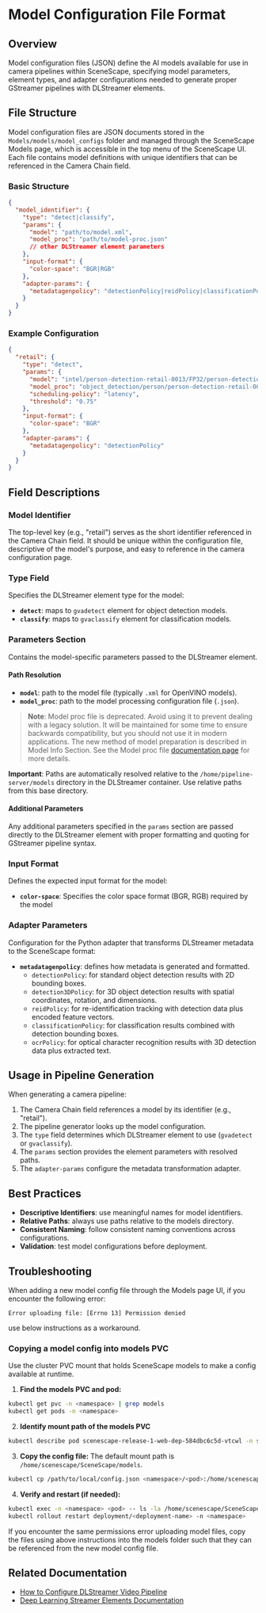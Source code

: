 # Model Configuration File Format

## Overview

Model configuration files (JSON) define the AI models available for use in camera pipelines within SceneScape, specifying model parameters, element types, and adapter configurations needed to generate proper GStreamer pipelines with DLStreamer elements.

## File Structure

Model configuration files are JSON documents stored in the `Models/models/model_configs` folder and managed through the SceneScape Models page, which is accessible in the top menu of the SceneScape UI. Each file contains model definitions with unique identifiers that can be referenced in the Camera Chain field.

### Basic Structure

```json
{
  "model_identifier": {
    "type": "detect|classify",
    "params": {
      "model": "path/to/model.xml",
      "model_proc": "path/to/model-proc.json"
      // other DLStreamer element parameters
    },
    "input-format": {
      "color-space": "BGR|RGB"
    },
    "adapter-params": {
      "metadatagenpolicy": "detectionPolicy|reidPolicy|classificationPolicy"
    }
  }
}
```

### Example Configuration

```json
{
  "retail": {
    "type": "detect",
    "params": {
      "model": "intel/person-detection-retail-0013/FP32/person-detection-retail-0013.xml",
      "model_proc": "object_detection/person/person-detection-retail-0013.json",
      "scheduling-policy": "latency",
      "threshold": "0.75"
    },
    "input-format": {
      "color-space": "BGR"
    },
    "adapter-params": {
      "metadatagenpolicy": "detectionPolicy"
    }
  }
}
```

## Field Descriptions

### Model Identifier

The top-level key (e.g., "retail") serves as the short identifier referenced in the Camera Chain field.
It should be unique within the configuration file, descriptive of the model's purpose, and easy to reference in the camera configuration page.

### Type Field

Specifies the DLStreamer element type for the model:

- **`detect`**: maps to `gvadetect` element for object detection models.
- **`classify`**: maps to `gvaclassify` element for classification models.

### Parameters Section

Contains the model-specific parameters passed to the DLStreamer element.

#### Path Resolution

- **`model`**: path to the model file (typically `.xml` for OpenVINO models).
- **`model_proc`**: path to the model processing configuration file (`.json`).

> **Note**: Model proc file is deprecated. Avoid using it to prevent dealing with a legacy solution. It will be maintained for some time to ensure backwards compatibility, but you should not use it in modern applications. The new method of model preparation is described in Model Info Section. See the Model proc file [documentation page](https://dlstreamer.github.io/dev_guide/model_proc_file.html) for more details.

**Important**: Paths are automatically resolved relative to the `/home/pipeline-server/models` directory in the DLStreamer container. Use relative paths from this base directory.

#### Additional Parameters

Any additional parameters specified in the `params` section are passed directly to the DLStreamer element with proper formatting and quoting for GStreamer pipeline syntax.

### Input Format

Defines the expected input format for the model:

- **`color-space`**: Specifies the color space format (BGR, RGB) required by the model

### Adapter Parameters

Configuration for the Python adapter that transforms DLStreamer metadata to the SceneScape format:

- **`metadatagenpolicy`**: defines how metadata is generated and formatted.
  - `detectionPolicy`: for standard object detection results with 2D bounding boxes.
  - `detection3DPolicy`: for 3D object detection results with spatial coordinates, rotation, and dimensions.
  - `reidPolicy`: for re-identification tracking with detection data plus encoded feature vectors.
  - `classificationPolicy`: for classification results combined with detection bounding boxes.
  - `ocrPolicy`: for optical character recognition results with 3D detection data plus extracted text.

## Usage in Pipeline Generation

When generating a camera pipeline:

1. The Camera Chain field references a model by its identifier (e.g., "retail").
2. The pipeline generator looks up the model configuration.
3. The `type` field determines which DLStreamer element to use (`gvadetect` or `gvaclassify`).
4. The `params` section provides the element parameters with resolved paths.
5. The `adapter-params` configure the metadata transformation adapter.

## Best Practices

- **Descriptive Identifiers**: use meaningful names for model identifiers.
- **Relative Paths**: always use paths relative to the models directory.
- **Consistent Naming**: follow consistent naming conventions across configurations.
- **Validation**: test model configurations before deployment.

## Troubleshooting

When adding a new model config file through the Models page UI, if you encounter the following error:

`Error uploading file: [Errno 13] Permission denied`

use below instructions as a workaround.

### Copying a model config into models PVC

Use the cluster PVC mount that holds SceneScape models to make a config available at runtime.

1. **Find the models PVC and pod:**

```bash
kubectl get pvc -n <namespace> | grep models
kubectl get pods -n <namespace>
```

2. **Identify mount path of the models PVC**

```bash
kubectl describe pod scenescape-release-1-web-dep-584dbc6c5d-vtcwl -n scenescape | grep -A 10 -B 10 models
```

3. **Copy the config file:**
   The default mount path is `/home/scenescape/SceneScape/models`.

```bash
kubectl cp /path/to/local/config.json <namespace>/<pod>:/home/scenescape/SceneScape/models/models/model_configs/config.json
```

4. **Verify and restart (if needed):**

```bash
kubectl exec -n <namespace> <pod> -- ls -la /home/scenescape/SceneScape/models/models/model_configs/
kubectl rollout restart deployment/<deployment-name> -n <namespace>
```

If you encounter the same permissions error uploading model files, copy the files using above instructions into the models folder such that they can be referenced from the new model config file.

## Related Documentation

- [How to Configure DLStreamer Video Pipeline](How-to-configure-dlstreamer-video-pipeline.md)
- [Deep Learning Streamer Elements Documentation](https://dlstreamer.github.io/elements/elements.html)
